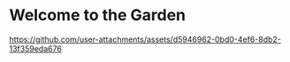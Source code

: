 # Welcome to the Garden

https://github.com/user-attachments/assets/d5946962-0bd0-4ef6-8db2-13f359eda676

